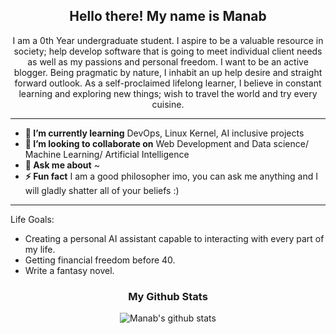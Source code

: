 
<h2 align="center">Hello there! My name is Manab</h2>
<p align='center'>
</p>
<div align='center'>
 

</div>

<p align="center">I am a 0th Year undergraduate student. I aspire to be a valuable resource in society; help develop software that is going to meet individual client needs
  as well as my passions and personal freedom. I want to be an active blogger. Being pragmatic by nature,
  I inhabit an up help desire and straight forward outlook. As a self-proclaimed lifelong learner, I believe in constant learning and exploring new things; wish to travel the world and try every cuisine.
</p>

------------------------------------------------------------------------------------------------------------------------------------------------------------------------------
* **🌱 I’m currently learning** DevOps, Linux Kernel, AI inclusive projects
* **👯 I’m looking to collaborate on** Web Development and Data science/ Machine Learning/ Artificial Intelligence
* **💬 Ask me about** ~
* **⚡ Fun fact** I am a good philosopher imo, you can ask me anything and I will gladly shatter all of your beliefs :)
-----------------------------------------------------------------------------------------------------------------------------------------------------------------------------
Life Goals:
- Creating a personal AI assistant capable to interacting with every part of my life.
- Getting financial freedom before 40.
- Write a fantasy novel.


<div align='center' markdown="1">

### My Github Stats

![Manab's github stats](https://github-readme-stats.vercel.app/api/?username=manabesu&show_icons=true&title_color=ffd1dc&icon_color=79ff97&text_color=ffd1dc&bg_color=151515)

 
 </div>
 
